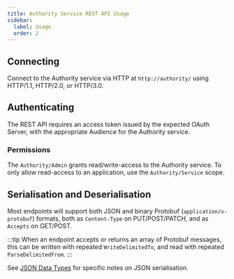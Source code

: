 ```yaml
---
title: Authority Service REST API Usage
sidebar:
  label: Usage
  order: 2
---
```


## Connecting

Connect to the Authority service via HTTP at `http://authority/` using HTTP/1.1, HTTP/2.0, or HTTP/3.0.

## Authenticating

The REST API requires an access token issued by the expected OAuth Server, with the appropriate Audience for the Authority service.

### Permissions

The `Authority/Admin` grants read/write-access to the Authority service. To only allow read-access to an application, use the `Authority/Service` scope.

## Serialisation and Deserialisation

Most endpoints will support both JSON and binary Protobuf (`application/x-protobuf`) formats, both as `Content-Type` on PUT/POST/PATCH, and as `Accepts` on GET/POST.

:::tip
When an endpoint accepts or returns an array of Protobuf messages, this can be written with repeated `WriteDelimitedTo`, and read with repeated `ParseDelimitedFrom`.
:::

See [JSON Data Types](../../proto/#json-serialisation) for specific notes on JSON serialisation.
